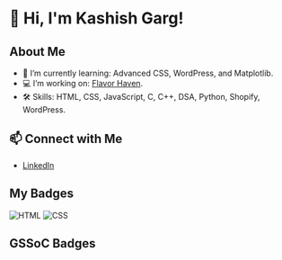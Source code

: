 # 👋 Hi, I'm Kashish Garg!
## About Me
- 🌱 I’m currently learning: Advanced CSS, WordPress, and Matplotlib.
- 💻 I’m working on: [Flavor Haven](https://github.com/your-repo).
- 🛠️ Skills: HTML, CSS, JavaScript, C, C++, DSA, Python, Shopify, WordPress.
## 📫 Connect with Me
- [LinkedIn](https://www.linkedin.com/in/kashish-garg-7a3763298?lipi=urn%3Ali%3Apage%3Ad_flagship3_profile_view_base_contact_details%3B248kiYD%2BRem6xacqJ1TtHQ%3D%3D)


## My Badges
![HTML](https://img.shields.io/badge/Code-HTML-blue)
![CSS](https://img.shields.io/badge/Code-CSS-purple)


## GSSoC Badges
